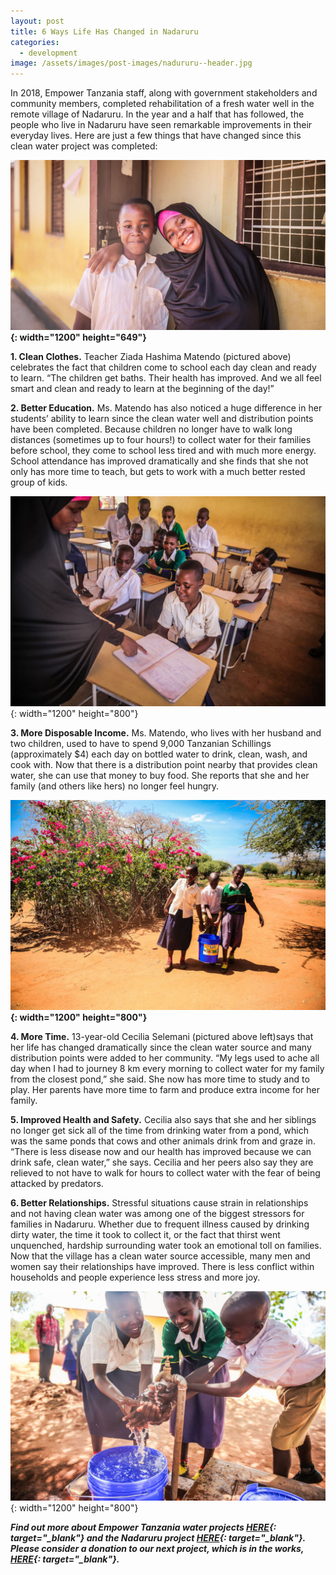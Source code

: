 ```yaml
---
layout: post
title: 6 Ways Life Has Changed in Nadaruru
categories:
  - development
image: /assets/images/post-images/nadururu--header.jpg
---
```


In 2018, Empower Tanzania staff, along with government stakeholders and community members, completed rehabilitation of a fresh water well in the remote village of Nadaruru. In the year and a half that has followed, the people who live in Nadaruru have seen remarkable improvements in their everyday lives. Here are just a few things that have changed since this clean water project was completed:

**![](/uploads/nadururu-water1-1.jpg){: width="1200" height="649"}**

**1\. Clean Clothes.** Teacher Ziada Hashima Matendo (pictured above) celebrates the fact that children come to school each day clean and ready to learn. “The children get baths. Their health has improved. And we all feel smart and clean and ready to learn at the beginning of the day\!”

**2\. Better Education.** Ms. Matendo has also noticed a huge difference in her students’ ability to learn since the clean water well and distribution points have been completed. Because children no longer have to walk long distances (sometimes up to four hours\!) to collect water for their families before school, they come to school less tired and with much more energy. School attendance has improved dramatically and she finds that she not only has more time to teach, but gets to work with a much better rested group of kids.

![](/uploads/nadururu--water3.jpg){: width="1200" height="800"}

**3\. More Disposable Income.** Ms. Matendo, who lives with her husband and two children, used to have to spend 9,000 Tanzanian Schillings (approximately $4) each day on bottled water to drink, clean, wash, and cook with. Now that there is a distribution point nearby that provides clean water, she can use that money to buy food. She reports that she and her family (and others like hers) no longer feel hungry.

**![](/uploads/nadururu--water2.jpg){: width="1200" height="800"}**

**4\. More Time.** 13-year-old Cecilia Selemani (pictured above left)says that her life has changed dramatically since the clean water source and many distribution points were added to her community. “My legs used to ache all day when I had to journey 8 km every morning to collect water for my family from the closest pond,” she said. She now has more time to study and to play. Her parents have more time to farm and produce extra income for her family.

**5\. Improved Health and Safety.** Cecilia also says that she and her siblings no longer get sick all of the time from drinking water from a pond, which was the same ponds that cows and other animals drink from and graze in. “There is less disease now and our health has improved because we can drink safe, clean water,” she says. Cecilia and her peers also say they are relieved to not have to walk for hours to collect water with the fear of being attacked by predators.

**6\. Better Relationships.** Stressful situations cause strain in relationships and not having clean water was among one of the biggest stressors for families in Nadaruru. Whether due to frequent illness caused by drinking dirty water, the time it took to collect it, or the fact that thirst went unquenched, hardship surrounding water took an emotional toll on families. Now that the village has a clean water source accessible, many men and women say their relationships have improved. There is less conflict within households and people experience less stress and more joy.

![](/uploads/nadururu-water4.jpg){: width="1200" height="800"}

***Find out more about Empower Tanzania water projects [HERE](https://empowertz.org/programs/economicempowerment/){: target="_blank"}&nbsp;and the Nadaruru project&nbsp;[HERE](https://empowertz.org/development/2019/05/14/clean-water-in-nadaruru/){: target="_blank"}. Please consider a donation to our next project, which is in the works, [HERE](https://empowertz.org/donate/){: target="_blank"}.&nbsp;***